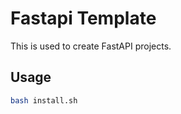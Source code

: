 # Fastapi Template

This is used to create FastAPI projects.

## Usage

```bash
bash install.sh
```

